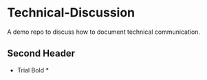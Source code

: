 # Technical-Discussion
A demo repo to discuss how to document technical communication.

## Second Header
* Trial Bold *
